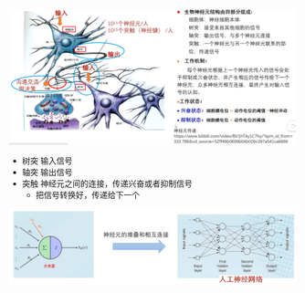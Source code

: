 ![](../photo/Pasted%20image%2020240511180120.png)
- 树突 输入信号
- 轴突 输出信号
- 突触 神经元之间的连接，传递兴奋或者抑制信号
	- 把信号转换好，传递给下一个

![](../photo/Pasted%20image%2020240511181059.png)

